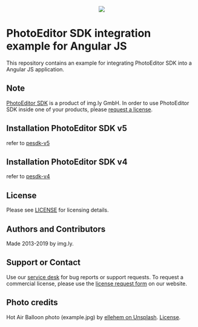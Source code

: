 <p align="center">
  <img src="http://static.photoeditorsdk.com/logo.png" />
</p>

# PhotoEditor SDK integration example for Angular JS

This repository contains an example for integrating PhotoEditor SDK into a Angular JS application.

## Note

[PhotoEditor SDK](https://www.photoeditorsdk.com/?utm_campaign=Projects&utm_source=Github&utm_medium=Side_Projects&utm_content=Angular-Demo)
is a product of img.ly GmbH. In order to use PhotoEditor SDK inside one of your products, please
[request a license](https://account.photoeditorsdk.com/pricing/?utm_campaign=Projects&utm_source=Github&utm_medium=Side_Projects&utm_content=Angular-Demo).

## Installation PhotoEditor SDK v5

refer to [pesdk-v5](https://github.com/imgly/pesdk-angular-demo/tree/master/pesdk-v5)

## Installation PhotoEditor SDK v4

refer to [pesdk-v4](https://github.com/imgly/pesdk-angular-demo/tree/master/pesdk-v4)

## License

Please see [LICENSE](LICENSE.md) for licensing details.

## Authors and Contributors

Made 2013-2019 by img.ly.

## Support or Contact

Use our [service desk](http://support.photoeditorsdk.com) for bug reports or support requests. To request a commercial license, please use the [license request form](https://account.photoeditorsdk.com/pricing/?utm_campaign=Projects&utm_source=Github&utm_medium=Side_Projects&utm_content=Angular-Demo) on our website.

## Photo credits

Hot Air Balloon photo (example.jpg) by [ellehem on Unsplash](https://unsplash.com/photos/M0HwJ4j58-w). [License](https://unsplash.com/license).
